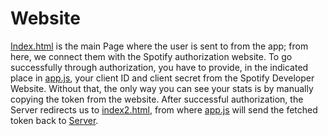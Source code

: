 
# Website


[Index.html](Index.html) is the main Page where the user is sent to from the app; from here, we connect them with the Spotify authorization website. To go successfully through authorization, you have to provide, in the indicated place in [app.js](app.js), your client ID and client secret from the Spotify Developer Website. Without that, the only way you can see your stats is by manually copying the token from the website. After successful authorization, the Server redirects us to [index2.html](index2.html), from where [app.js](app.js) will send the fetched token back to [Server](./SpotifyStatsApp/src/Server).

